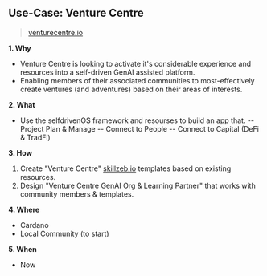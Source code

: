 ## Use-Case: Venture Centre

> [venturecentre.io](https://venturecentre.io)

**1. Why**
- Venture Centre is looking to activate it's considerable experience and resources into a self-driven GenAI assisted platform.
- Enabling members of their associated communities to most-effectively create ventures (and adventures) based on their areas of interests.

**2. What**
- Use the selfdrivenOS framework and resourses to build an app that.
-- Project Plan & Manage
-- Connect to People
-- Connect to Capital (DeFi & TradFi)

**3. How**
1. Create "Venture Centre" [skillzeb.io](https://skillzeb.io) templates based on existing resources.
2. Design "Venture Centre GenAI Org & Learning Partner" that works with community members & templates.

**4. Where**
- Cardano
- Local Community (to start)

**5. When**
- Now


